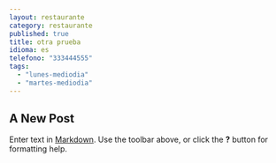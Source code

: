 ```yaml
---
layout: restaurante
category: restaurante
published: true
title: otra prueba
idioma: es
telefono: "333444555"
tags: 
  - "lunes-mediodia"
  - "martes-mediodia"
---
```


## A New Post

Enter text in [Markdown](http://daringfireball.net/projects/markdown/). Use the toolbar above, or click the **?** button for formatting help.